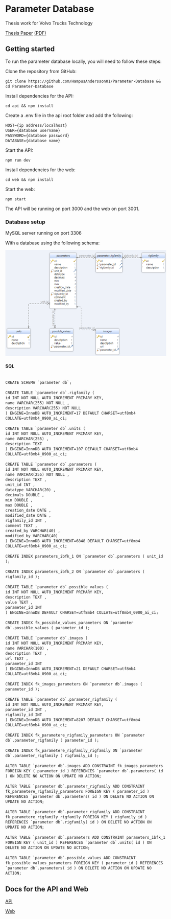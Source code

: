 # Parameter Database

Thesis work for Volvo Trucks Technology

[Thesis Paper](Thesis_Paper.md) [(PDF)](Thesis_Paper.pdf)

## Getting started

To run the parameter database locally, you will need to follow these steps:

Clone the repository from GitHub:

```
git clone https://github.com/HampusAndersson01/Parameter-Database && cd Parameter-Database
```

Install dependencies for the API:

```
cd api && npm install
```

Create a .env file in the api root folder and add the following:

```
HOST={ip address/localhost}
USER={database username}
PASSWORD={database password}
DATABASE={database name}
```

Start the API:

```
npm run dev
```

Install dependencies for the web:

```
cd web && npm install
```

Start the web:

```
npm start
```

The API will be running on port 3000 and the web on port 3001.


### Database setup

MySQL server running on port 3306

With a database using the following schema:

![Database schema](images/schema.png)

#### SQL

```

CREATE SCHEMA `parameter db`;

CREATE TABLE `parameter db`.rigfamily (
id INT NOT NULL AUTO_INCREMENT PRIMARY KEY,
name VARCHAR(255) NOT NULL ,
description VARCHAR(255) NOT NULL
) ENGINE=InnoDB AUTO_INCREMENT=17 DEFAULT CHARSET=utf8mb4 COLLATE=utf8mb4_0900_ai_ci;

CREATE TABLE `parameter db`.units (
id INT NOT NULL AUTO_INCREMENT PRIMARY KEY,
name VARCHAR(255) ,
description TEXT
) ENGINE=InnoDB AUTO_INCREMENT=107 DEFAULT CHARSET=utf8mb4 COLLATE=utf8mb4_0900_ai_ci;

CREATE TABLE `parameter db`.parameters (
id INT NOT NULL AUTO_INCREMENT PRIMARY KEY,
name VARCHAR(255) NOT NULL ,
description TEXT ,
unit_id INT ,
datatype VARCHAR(20) ,
decimals DOUBLE ,
min DOUBLE ,
max DOUBLE ,
creation_date DATE ,
modified_date DATE ,
rigfamily_id INT ,
comment TEXT ,
created_by VARCHAR(40) ,
modified_by VARCHAR(40)
) ENGINE=InnoDB AUTO_INCREMENT=6848 DEFAULT CHARSET=utf8mb4 COLLATE=utf8mb4_0900_ai_ci;

CREATE INDEX parameters_ibfk_1 ON `parameter db`.parameters ( unit_id );

CREATE INDEX parameters_ibfk_2 ON `parameter db`.parameters ( rigfamily_id );

CREATE TABLE `parameter db`.possible_values (
id INT NOT NULL AUTO_INCREMENT PRIMARY KEY,
description TEXT ,
value TEXT ,
parameter_id INT
) ENGINE=InnoDB DEFAULT CHARSET=utf8mb4 COLLATE=utf8mb4_0900_ai_ci;

CREATE INDEX fk_possible_values_parameters ON `parameter db`.possible_values ( parameter_id );

CREATE TABLE `parameter db`.images (
id INT NOT NULL AUTO_INCREMENT PRIMARY KEY,
name VARCHAR(100) ,
description TEXT ,
url TEXT ,
parameter_id INT
) ENGINE=InnoDB AUTO_INCREMENT=21 DEFAULT CHARSET=utf8mb4 COLLATE=utf8mb4_0900_ai_ci;

CREATE INDEX fk_images_parameters ON `parameter db`.images ( parameter_id );

CREATE TABLE `parameter db`.parameter_rigfamily (
id INT NOT NULL AUTO_INCREMENT PRIMARY KEY,
parameter_id INT ,
rigfamily_id INT
) ENGINE=InnoDB AUTO_INCREMENT=8207 DEFAULT CHARSET=utf8mb4 COLLATE=utf8mb4_0900_ai_ci;

CREATE INDEX fk_parametere_rigfamily_parameters ON `parameter db`.parameter_rigfamily ( parameter_id );

CREATE INDEX fk_parametere_rigfamily_rigfamily ON `parameter db`.parameter_rigfamily ( rigfamily_id );

ALTER TABLE `parameter db`.images ADD CONSTRAINT fk_images_parameters FOREIGN KEY ( parameter_id ) REFERENCES `parameter db`.parameters( id ) ON DELETE NO ACTION ON UPDATE NO ACTION;

ALTER TABLE `parameter db`.parameter_rigfamily ADD CONSTRAINT fk_parametere_rigfamily_parameters FOREIGN KEY ( parameter_id ) REFERENCES `parameter db`.parameters( id ) ON DELETE NO ACTION ON UPDATE NO ACTION;

ALTER TABLE `parameter db`.parameter_rigfamily ADD CONSTRAINT fk_parametere_rigfamily_rigfamily FOREIGN KEY ( rigfamily_id ) REFERENCES `parameter db`.rigfamily( id ) ON DELETE NO ACTION ON UPDATE NO ACTION;

ALTER TABLE `parameter db`.parameters ADD CONSTRAINT parameters_ibfk_1 FOREIGN KEY ( unit_id ) REFERENCES `parameter db`.units( id ) ON DELETE NO ACTION ON UPDATE NO ACTION;

ALTER TABLE `parameter db`.possible_values ADD CONSTRAINT fk_possible_values_parameters FOREIGN KEY ( parameter_id ) REFERENCES `parameter db`.parameters( id ) ON DELETE NO ACTION ON UPDATE NO ACTION;

```

## Docs for the API and Web

[API](api/README.md)

[Web](web/README.md)
